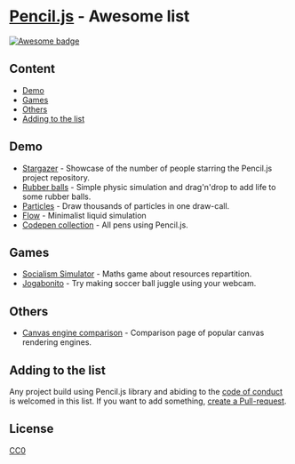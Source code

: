 # [Pencil.js](https://pencil.js.org/) - Awesome list

[![Awesome badge](https://flat.badgen.net/badge/icon/awesome?icon=awesome&label&color=pink)](https://awesome.re)


## Content

 - [Demo](#demo)
 - [Games](#games)
 - [Others](#others)
 - [Adding to the list](#adding-to-the-list)


## Demo

 - [Stargazer](https://codepen.io/GMartigny/full/vYBqQdz) - Showcase of the number of people starring the Pencil.js project repository.
 - [Rubber balls](https://codepen.io/GMartigny/full/gyxdYW) - Simple physic simulation and drag'n'drop to add life to some rubber balls.
 - [Particles](https://codepen.io/GMartigny/full/JxOgLR) - Draw thousands of particles in one draw-call.
 - [Flow](https://github.com/GMartigny/flow) - Minimalist liquid simulation
 - [Codepen collection](https://codepen.io/collection/XqzkNQ) - All pens using Pencil.js.


## Games

 - [Socialism Simulator](https://gmartigny.github.io/socialismSimulator/) - Maths game about resources repartition.
 - [Jogabonito](https://jogabonito.now.sh/) - Try making soccer ball juggle using your webcam.
 

## Others

 - [Canvas engine comparison](https://benchmarks.slaylines.io/pencil.html) - Comparison page of popular canvas rendering engines.


## Adding to the list

Any project build using Pencil.js library and abiding to the [code of conduct](https://github.com/pencil-js/.github/blob/master/code_of_conduct.md) is welcomed in this list.
If you want to add something, [create a Pull-request](https://help.github.com/en/github/collaborating-with-issues-and-pull-requests/creating-a-pull-request).


## License

[CC0](license)
